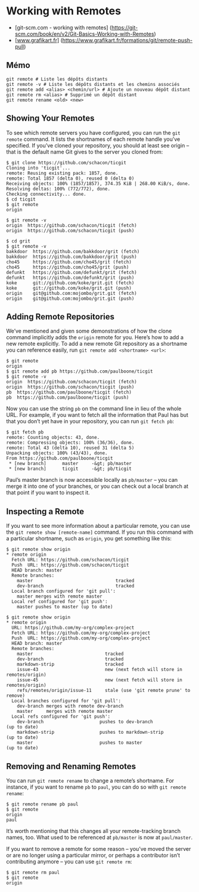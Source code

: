 # Working with Remotes
- [git-scm.com - working with remotes] (https://git-scm.com/book/en/v2/Git-Basics-Working-with-Remotes)
- [www.grafikart.fr] (https://www.grafikart.fr/formations/git/remote-push-pull)

## Mémo

```
git remote # Liste les dépôts distants
git remote -v # Liste les dépôts distants et les chemins associés
git remote add <alias> <chemin/url> # Ajoute un nouveau dépôt distant
git remote rm <alias> # Supprimé un dépôt distant
git remote rename <old> <new>
```

## Showing Your Remotes

To see which remote servers you have configured, you can run the `git remote` command. It lists the shortnames of each remote handle you’ve specified. If you’ve cloned your repository, you should at least see origin – that is the default name Git gives to the server you cloned from:

```
$ git clone https://github.com/schacon/ticgit
Cloning into 'ticgit'...
remote: Reusing existing pack: 1857, done.
remote: Total 1857 (delta 0), reused 0 (delta 0)
Receiving objects: 100% (1857/1857), 374.35 KiB | 268.00 KiB/s, done.
Resolving deltas: 100% (772/772), done.
Checking connectivity... done.
$ cd ticgit
$ git remote
origin
```

```
$ git remote -v
origin	https://github.com/schacon/ticgit (fetch)
origin	https://github.com/schacon/ticgit (push)
```

```
$ cd grit
$ git remote -v
bakkdoor  https://github.com/bakkdoor/grit (fetch)
bakkdoor  https://github.com/bakkdoor/grit (push)
cho45     https://github.com/cho45/grit (fetch)
cho45     https://github.com/cho45/grit (push)
defunkt   https://github.com/defunkt/grit (fetch)
defunkt   https://github.com/defunkt/grit (push)
koke      git://github.com/koke/grit.git (fetch)
koke      git://github.com/koke/grit.git (push)
origin    git@github.com:mojombo/grit.git (fetch)
origin    git@github.com:mojombo/grit.git (push)
```

## Adding Remote Repositories

We’ve mentioned and given some demonstrations of how the clone command implicitly adds the `origin` remote for you. Here’s how to add a new remote explicitly. To add a new remote Git repository as a shortname you can reference easily, run `git remote add <shortname> <url>`:

```
$ git remote
origin
$ git remote add pb https://github.com/paulboone/ticgit
$ git remote -v
origin	https://github.com/schacon/ticgit (fetch)
origin	https://github.com/schacon/ticgit (push)
pb	https://github.com/paulboone/ticgit (fetch)
pb	https://github.com/paulboone/ticgit (push)
```

Now you can use the string `pb` on the command line in lieu of the whole URL. For example, if you want to fetch all the information that Paul has but that you don’t yet have in your repository, you can run `git fetch pb`:

```
$ git fetch pb
remote: Counting objects: 43, done.
remote: Compressing objects: 100% (36/36), done.
remote: Total 43 (delta 10), reused 31 (delta 5)
Unpacking objects: 100% (43/43), done.
From https://github.com/paulboone/ticgit
 * [new branch]      master     -&gt; pb/master
 * [new branch]      ticgit     -&gt; pb/ticgit
```

Paul’s master branch is now accessible locally as `pb/master` – you can merge it into one of your branches, or you can check out a local branch at that point if you want to inspect it. 

## Inspecting a Remote

If you want to see more information about a particular remote, you can use the `git remote show [remote-name]` command. If you run this command with a particular shortname, such as `origin`, you get something like this:

```
$ git remote show origin
* remote origin
  Fetch URL: https://github.com/schacon/ticgit
  Push  URL: https://github.com/schacon/ticgit
  HEAD branch: master
  Remote branches:
    master                               tracked
    dev-branch                           tracked
  Local branch configured for 'git pull':
    master merges with remote master
  Local ref configured for 'git push':
    master pushes to master (up to date)
```

```
$ git remote show origin
* remote origin
  URL: https://github.com/my-org/complex-project
  Fetch URL: https://github.com/my-org/complex-project
  Push  URL: https://github.com/my-org/complex-project
  HEAD branch: master
  Remote branches:
    master                           tracked
    dev-branch                       tracked
    markdown-strip                   tracked
    issue-43                         new (next fetch will store in remotes/origin)
    issue-45                         new (next fetch will store in remotes/origin)
    refs/remotes/origin/issue-11     stale (use 'git remote prune' to remove)
  Local branches configured for 'git pull':
    dev-branch merges with remote dev-branch
    master     merges with remote master
  Local refs configured for 'git push':
    dev-branch                     pushes to dev-branch                     (up to date)
    markdown-strip                 pushes to markdown-strip                 (up to date)
    master                         pushes to master                         (up to date)
```

## Removing and Renaming Remotes

You can run `git remote rename` to change a remote’s shortname. For instance, if you want to rename `pb` to `paul`, you can do so with `git remote rename`:

```
$ git remote rename pb paul
$ git remote
origin
paul
```

It’s worth mentioning that this changes all your remote-tracking branch names, too. What used to be referenced at `pb/master` is now at `paul/master`.

If you want to remove a remote for some reason – you’ve moved the server or are no longer using a particular mirror, or perhaps a contributor isn’t contributing anymore – you can use `git remote rm`:

```
$ git remote rm paul
$ git remote
origin
```

